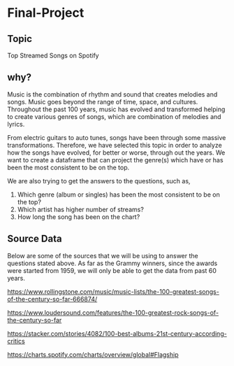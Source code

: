 # Final-Project

## Topic

Top Streamed Songs on Spotify

## why?

Music is the combination of rhythm and sound that creates melodies and songs.
Music goes beyond the range of time, space, and cultures. Throughout the past 100 years, music has evolved and transformed helping to create various genres of songs, which are combination
of melodies and lyrics. 

From electric guitars to auto tunes, songs have been through some massive transformations. Therefore, we have selected this topic in order to analyze how the songs have evolved, for better or worse, through out the years. We want to create a dataframe that can project the genre(s) which have or has 
been the most consistent to be on the top.

We are also trying to get the answers to the questions, such as, 

1. Which genre (album or singles) has been the most consistent to be on the top?
2. Which artist has higher number of streams?
3. How long the song has been on the chart?

## Source Data
Below are some of the sources that we will be using to answer the questions stated above.
As far as the Grammy winners, since the awards were started from 1959, we will only be able to get the data from past 60 years.

https://www.rollingstone.com/music/music-lists/the-100-greatest-songs-of-the-century-so-far-666874/

https://www.loudersound.com/features/the-100-greatest-rock-songs-of-the-century-so-far

https://stacker.com/stories/4082/100-best-albums-21st-century-according-critics

https://charts.spotify.com/charts/overview/global#Flagship
